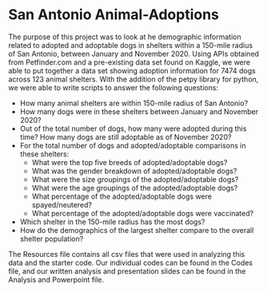 # San Antonio Animal-Adoptions 
The purpose of this project was to look at he demographic information related to adopted and adoptable dogs in shelters within a 150-mile radius of San Antonio, between January and November 2020. Using APIs obtained from Petfinder.com and a pre-existing data set found on Kaggle, we were able to put together a data set showing adoption information for 7474 dogs across 123 animal shelters. With the addition of the petpy library for python, we were able to write scripts to answer the following questions: 
  -  How many animal shelters are within 150-mile radius of San Antonio?
  -  How many dogs were in these shelters between January and November 2020?
  -  Out of the total number of dogs, how many were adopted during this time? How many dogs are still adoptable as of November 2020?
  -  For the total number of dogs and adopted/adoptable comparisons in these shelters:
      - What were the top five breeds of adopted/adoptable dogs?
      - What was the gender breakdown of adopted/adoptable dogs?
      - What were the size groupings of the adopted/adoptable dogs?
      - What were the age groupings of the adopted/adoptable dogs? 
      - What percentage of the adopted/adoptable dogs were spayed/neutered?
      - What percentage of the adopted/adoptable dogs were vaccinated?
  -  Which shelter in the 150-mile radius has the most dogs?
  -  How do the demographics of the largest shelter compare to the overall shelter population?

The Resources file contains all csv files that were used in analyzing this data and the starter code. Our individual codes can be found in the Codes file, and our written analysis and presentation slides can be found in the Analysis and Powerpoint file. 
